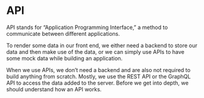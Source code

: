# API
API stands for “Application Programming Interface,” a method to communicate between different applications.

To render some data in our front end, we either need a backend to store our data and then make use of the data, or we can simply use APIs to have some mock data while building an application.

When we use APIs, we don’t need a backend and are also not required to build anything from scratch. Mostly, we use the REST API or the GraphQL API to access the data added to the server. Before we get into depth, we should understand how an API works.
